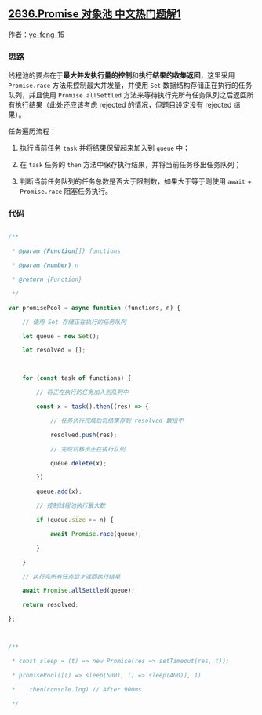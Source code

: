 ## [2636.Promise 对象池 中文热门题解1](https://leetcode.cn/problems/promise-pool/solutions/100000/shi-yong-promiserace-he-promiseallsettle-5ip2)

作者：[ye-feng-15](https://leetcode.cn/u/ye-feng-15)

### 思路
线程池的要点在于**最大并发执行量的控制**和**执行结果的收集返回**，这里采用 `Promise.race` 方法来控制最大并发量，并使用 `Set` 数据结构存储正在执行的任务队列，并且使用 `Promise.allSettled` 方法来等待执行完所有任务队列之后返回所有执行结果（此处还应该考虑 rejected 的情况，但题目设定没有 rejected 结果）。

任务遍历流程：
1. 执行当前任务 `task` 并将结果保留起来加入到 `queue` 中；
2. 在 `task` 任务的 `then` 方法中保存执行结果，并将当前任务移出任务队列；
3. 判断当前任务队列的任务总数是否大于限制数，如果大于等于则使用 `await` + `Promise.race`  阻塞任务执行。


### 代码
``` javascript
/**
 * @param {Function[]} functions
 * @param {number} n
 * @return {Function}
 */
var promisePool = async function (functions, n) {
    // 使用 Set 存储正在执行的任务队列
    let queue = new Set();
    let resolved = [];

    for (const task of functions) {
        // 将正在执行的任务加入到队列中
        const x = task().then((res) => {
            // 任务执行完成后将结果存到 resolved 数组中
            resolved.push(res);
            // 完成后移出正在执行队列
            queue.delete(x);
        })
        queue.add(x);
        // 控制线程池执行最大数
        if (queue.size >= n) {
            await Promise.race(queue);
        }
    }
    // 执行完所有任务后才返回执行结果
    await Promise.allSettled(queue);
    return resolved;
};

/**
 * const sleep = (t) => new Promise(res => setTimeout(res, t));
 * promisePool([() => sleep(500), () => sleep(400)], 1)
 *   .then(console.log) // After 900ms
 */

```